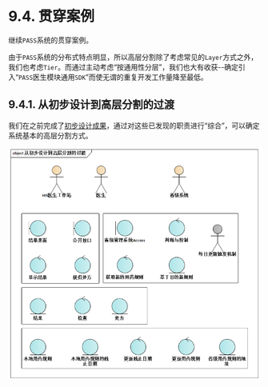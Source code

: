 # 9.4. 贯穿案例

继续`PASS`系统的贯穿案例。

由于`PASS`系统的分布式特点明显，所以高层分割除了考虑常见的`Layer`方式之外，我们也考虑`Tier`。而通过主动考虑“按通用性分层”，我们也大有收获--确定引入“`PASS`医生模块通用`SDK`”而使无谓的重复开发工作量降至最低。

## 9.4.1. 从初步设计到高层分割的过渡

我们在之前完成了[初步设计成果](/ch8/8.4.md)，通过对这些已发现的职责进行“综合”，可以确定系统基本的高层分割方式。

![从初步设计到高层分割的过渡](images/从初步设计到高层分割的过渡.png)
